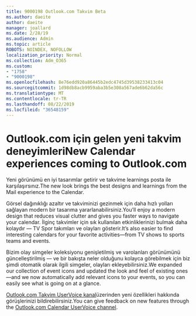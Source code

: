 ```yaml
---
title: 9000198 Outlook.com Takvim Beta
ms.author: daeite
author: daeite
manager: joallard
ms.date: 2/28/19
ms.audience: Admin
ms.topic: article
ROBOTS: NOINDEX, NOFOLLOW
localization_priority: Normal
ms.collection: Adm_O365
ms.custom:
- "1758"
- "9000198"
ms.openlocfilehash: 8e76edd920a86445b2edc4745d39538233413c04
ms.sourcegitcommit: 1d98db8acb9959aba3b5e308a567ade6b62da56c
ms.translationtype: MT
ms.contentlocale: tr-TR
ms.lasthandoff: 08/22/2019
ms.locfileid: "36548159"
---
```

# <a name="new-calendar-experiences-coming-to-outlookcom"></a><span data-ttu-id="3e759-102">Outlook.com için gelen yeni takvim deneyimleri</span><span class="sxs-lookup"><span data-stu-id="3e759-102">New Calendar experiences coming to Outlook.com</span></span>

<span data-ttu-id="3e759-103">Yeni görünümü en iyi tasarımlar getirir ve takvime learnings posta ile karşılaşırsınız.</span><span class="sxs-lookup"><span data-stu-id="3e759-103">The new look brings the best designs and learnings from the Mail experience to the Calendar.</span></span>

<span data-ttu-id="3e759-104">Görsel dağınıklığı azaltır ve takviminizi gezinmek için daha hızlı yolları sağlayan modern bir tasarıma yararlanabilirsiniz.</span><span class="sxs-lookup"><span data-stu-id="3e759-104">You’ll enjoy a modern design that reduces visual clutter and gives you faster ways to navigate your calendar.</span></span> <span data-ttu-id="3e759-105">İlginç takvimler için sık kullanılan etkinliklerinizi bulmak daha kolaydır — TV Spor takımları ve olayları gösterir.</span><span class="sxs-lookup"><span data-stu-id="3e759-105">It’s also easier to find interesting calendars for your favorite activities—from TV shows to sports teams and events.</span></span>

<span data-ttu-id="3e759-106">Bizim olay simgeler koleksiyonu genişletilmiş ve varolanları görünümünü güncelleştirilmiş — ve bir bakışta neler olduğunu kolayca görebilmek için biz şimdi otomatik olarak ilgili simgeler, olayları ekleyebilirsiniz.</span><span class="sxs-lookup"><span data-stu-id="3e759-106">We expanded our collection of event icons and updated the look and feel of existing ones—and we now automatically add relevant icons to your events, so you can easily see what is going on at a glance.</span></span>

<span data-ttu-id="3e759-107">[Outlook.com Takvim UserVoice kanal](https://outlook.uservoice.com/forums/601444-new-experiences-in-outlook-com?category_id=209197)üzerinden yeni özellikleri hakkında görüşlerinizi bildirebilirsiniz.</span><span class="sxs-lookup"><span data-stu-id="3e759-107">You can give feedback on new features through the [Outlook.com Calendar UserVoice channel](https://outlook.uservoice.com/forums/601444-new-experiences-in-outlook-com?category_id=209197).</span></span>